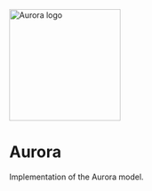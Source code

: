 <img src="https://github.com/microsoft/aurora/raw/assets/aurora.png" alt="Aurora logo" width="200"/>

# Aurora

Implementation of the Aurora model.
